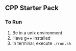 ## CPP Starter Pack

### To Run

1. Be in a unix environment
2. Have g++ installed
3. In terminal, execute `./run.sh`
